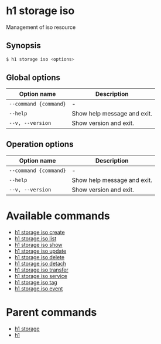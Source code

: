 
# h1 storage iso

Management of iso resource

## Synopsis

```bash
$ h1 storage iso <options>
```

## Global options

| Option name               | Description                 |
| ------------------------- | --------------------------- |
| ```--command {command}``` | -                           |
| ```--help```              | Show help message and exit. |
| ```--v, --version```      | Show version and exit.      |

## Operation options

| Option name               | Description                 |
| ------------------------- | --------------------------- |
| ```--command {command}``` | -                           |
| ```--help```              | Show help message and exit. |
| ```--v, --version```      | Show version and exit.      |

# Available commands

* [h1 storage iso create](./create/README.md)
* [h1 storage iso list](./list/README.md)
* [h1 storage iso show](./show/README.md)
* [h1 storage iso update](./update/README.md)
* [h1 storage iso delete](./delete/README.md)
* [h1 storage iso detach](./detach/README.md)
* [h1 storage iso transfer](./transfer/README.md)
* [h1 storage iso service](./service/README.md)
* [h1 storage iso tag](./tag/README.md)
* [h1 storage iso event](./event/README.md)

# Parent commands

* [h1 storage](./../README.md)
* [h1](./../../README.md)
